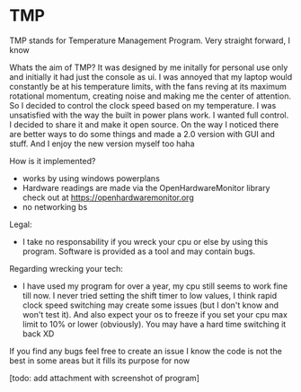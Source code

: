 # TMP

TMP stands for Temperature Management Program. Very straight forward, I know


Whats the aim of TMP?
  It was designed by me initally for personal use only and initially it had just the console as ui. I was annoyed that my laptop would constantly be at his temperature limits, with the fans reving at its maximum rotational momentum, creating noise and making me the center of attention. So I decided to control the clock speed based on my temperature. I was unsatisfied with the way the built in power plans work. I wanted full control.
  I decided to share it and make it open source. On the way I noticed there are better ways to do some things and made a 2.0 version with GUI and stuff. And I enjoy the new version myself too haha

How is it implemented?
 - works by using windows powerplans
 - Hardware readings are made via the OpenHardwareMonitor library
   check out at https://openhardwaremonitor.org
 - no networking bs

Legal:
- I take no responsability if you wreck your cpu or else by using this program. Software is provided as a tool and may contain bugs.

Regarding wrecking your tech:
- I have used my program for over a year, my cpu still seems to work fine till now. I never tried setting the shift timer to low values, I think rapid clock speed switching may create some issues (but I don't know and won't test it). And also expect your os to freeze if you set your cpu max limit to 10% or lower (obviously). You may have a hard time switching it back XD


If you find any bugs feel free to create an issue
I know the code is not the best in some areas but it fills its purpose for now


[todo:  add attachment with screenshot of program]
